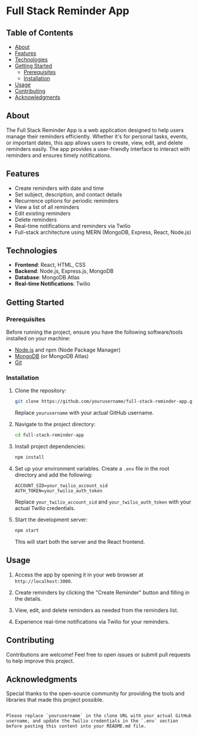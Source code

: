 # Full Stack Reminder App

## Table of Contents
- [About](#about)
- [Features](#features)
- [Technologies](#technologies)
- [Getting Started](#getting-started)
  - [Prerequisites](#prerequisites)
  - [Installation](#installation)
- [Usage](#usage)
- [Contributing](#contributing)
- [Acknowledgments](#acknowledgments)

## About

The Full Stack Reminder App is a web application designed to help users manage their reminders efficiently. Whether it's for personal tasks, events, or important dates, this app allows users to create, view, edit, and delete reminders easily. The app provides a user-friendly interface to interact with reminders and ensures timely notifications.


## Features

- Create reminders with date and time
- Set subject, description, and contact details
- Recurrence options for periodic reminders
- View a list of all reminders
- Edit existing reminders
- Delete reminders
- Real-time notifications and reminders via Twilio
- Full-stack architecture using MERN (MongoDB, Express, React, Node.js)


## Technologies

- **Frontend**: React, HTML, CSS
- **Backend**: Node.js, Express.js, MongoDB
- **Database**: MongoDB Atlas
- **Real-time Notifications**: Twilio


## Getting Started

### Prerequisites

Before running the project, ensure you have the following software/tools installed on your machine:

- [Node.js](https://nodejs.org/) and npm (Node Package Manager)
- [MongoDB](https://www.mongodb.com/) (or MongoDB Atlas)
- [Git](https://git-scm.com/)

### Installation

1. Clone the repository:

   ```bash
   git clone https://github.com/yourusername/full-stack-reminder-app.git
   ```

   Replace `yourusername` with your actual GitHub username.

2. Navigate to the project directory:

   ```bash
   cd full-stack-reminder-app
   ```

3. Install project dependencies:

   ```bash
   npm install
   ```

4. Set up your environment variables. Create a `.env` file in the root directory and add the following:

   ```env
   ACCOUNT_SID=your_twilio_account_sid
   AUTH_TOKEN=your_twilio_auth_token
   ```

   Replace `your_twilio_account_sid` and `your_twilio_auth_token` with your actual Twilio credentials.

5. Start the development server:

   ```bash
   npm start
   ```

   This will start both the server and the React frontend.

## Usage

1. Access the app by opening it in your web browser at `http://localhost:3000`.

2. Create reminders by clicking the "Create Reminder" button and filling in the details.

3. View, edit, and delete reminders as needed from the reminders list.

4. Experience real-time notifications via Twilio for your reminders.

## Contributing

Contributions are welcome! Feel free to open issues or submit pull requests to help improve this project.

## Acknowledgments

Special thanks to the open-source community for providing the tools and libraries that made this project possible.
```

Please replace `yourusername` in the clone URL with your actual GitHub username, and update the Twilio credentials in the `.env` section before pasting this content into your README.md file.
